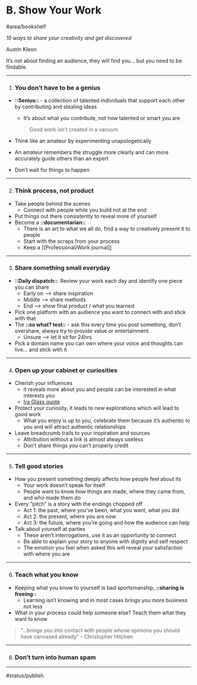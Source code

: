 # B. Show Your Work
#area/bookshelf

*10 ways to share your creativity and get discovered*

Austin Kleon

It’s not about finding an audience, they will find you… but you need to be findable.

---

1. ### You don’t have to be a genius
- **::Senius::** - a collection of talented individuals that support each other by contributing and stealing ideas
   - It’s about what you contribute, not how talented or smart you are

   > Good work isn’t created in a vacuum

- Think like an amateur by experimenting unapologetically
- An amateur remembers the struggle more clearly and can more accurately guide others than an expert
- Don’t wait for things to happen

---

2. ### Think process, not product
- Take people behind the scenes
   - Connect with people while you build not at the end
- Put things out there consistently to reveal more of yourself
- Become a **::documentarian::**
   - There is an art to what we all do, find a way to creatively present it to people
   - Start with the scraps from your process
   - Keep a [[Professional/Work journal]]

---

3. ### Share something small everyday
- **::Daily dispatch::**: Review your work each day and identify one piece you can share
   - Early on —> share inspiration
   - Middle —> share methods
   - End —> show final product / what you learned
- Pick one platform with an audience you want to connect with and stick with that
- The **::so what? test::** - ask this every time you post something, don’t overshare, always try to provide value or entertainment
   - Unsure —> let it sit for 24hrs
- Pick a domain name you can own where your voice and thoughts can live… and stick with it

---

4. ### Open up your cabinet or curiosities
- Cherish your influences
   - it reveals more about you and people can be interested in what interests you
   - [Ira Glass quote](https://www.goodreads.com/author/quotes/113989.Ira_Glass#:~:text=All%20of%20us%20who%20do,has%20potential%2C%20but%20it's%20not.)
- Protect your curiosity, it leads to new explorations which will lead to good work
   - What you enjoy is up to you, celebrate them because it’s authentic to you and will attract authentic relationships
- Leave breadcrumb trails to your inspiration and sources
   - Attribution without a link is almost always useless
   - Don’t share things you can’t properly credit

---

5. ### Tell good stories
- How you present something deeply affects how people feel about its
   - Your work doesn’t speak for itself
   - People want to know how things are made, where they came from, and who made them do
- Every “pitch” is a story with the endings chopped off
   - Act 1: the past, where you’ve been, what you want, what you did
   - Act 2: the present, where you are now
   - Act 3: the future, where you’re going and how the audience can help
- Talk about yourself at parties
   - These aren’t interrogations, use it as an opportunity to connect
   - Be able to explain your story to anyone with dignity and self respect
   - The emotion you feel when asked this will reveal your satisfaction with where you are

---

6. ### Teach what you know
- Keeping what you know to yourself is bad sportsmanship, **::sharing is freeing::**
   - Learning isn’t knowing and in most cases brings you more business not less
- What in your process could help someone else? Teach them what they want to know

> “…brings you into contact with people whose opinions you should have canvased already” - Christopher Hitchen

---

8. ### Don’t turn into human spam

---

#status/publish


